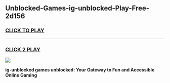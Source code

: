 
## Unblocked-Games-ig-unblocked-Play-Free-2d156
<h3>
<a href="https://premium76.site?title=ig-unblocked&ref=12A">CLICK TO PLAY</a></h3>
<hr>

<h3>
<a href="https://premium76.site?title=ig-unblocked&ref=12A">CLICK 2 PLAY</a>
  
</h3>

<a href="https://premium76.site?title=ig-unblocked&ref=12A"><img src="https://clearcache.store/games.png"></a>


**ig-unblocked games unblocked: Your Gateway to Fun and Accessible Online Gaming**
